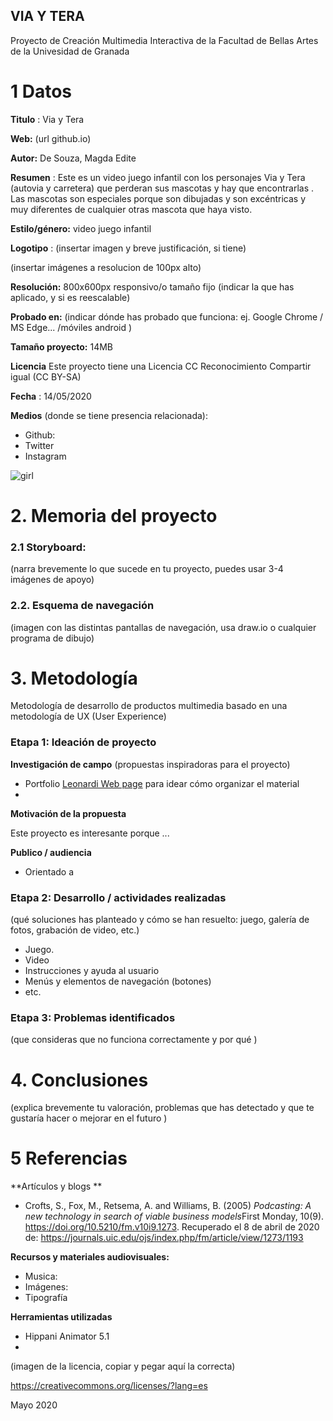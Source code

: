 ## VIA Y TERA

Proyecto de Creación Multimedia Interactiva de la  Facultad de Bellas Artes de la Univesidad de Granada



# 1 Datos 



**Titulo** : Via y Tera

**Web:**   (url github.io)

**Autor:**  De Souza, Magda Edite

**Resumen** : Este es un video juego infantil con los personajes Via y Tera (autovia y carretera) que perderan sus mascotas  y hay que encontrarlas . Las mascotas son especiales porque son dibujadas y son excéntricas y muy diferentes de cualquier otras mascota que haya visto.

**Estilo/género:**  video juego infantil

**Logotipo** : (insertar imagen y breve justificación, si  tiene) 

(insertar imágenes a resolucion de 100px alto)

**Resolución:** 800x600px responsivo/o tamaño fijo (indicar la que has aplicado, y si es reescalable)

**Probado en:**   (indicar dónde has probado que funciona: ej. Google Chrome / MS Edge... /móviles android )

**Tamaño proyecto:** 14MB 

**Licencia** Este proyecto tiene una Licencia CC Reconocimiento Compartir igual (CC BY-SA)

**Fecha** : 14/05/2020

**Medios** (donde se tiene presencia relacionada):

- Github:
- Twitter
- Instagram


![girl](https://github.com/mgea/cmi20/blob/master/WalkingGirl_front01.png)

# 2. Memoria del proyecto 

### 2.1 Storyboard: 



(narra brevemente lo que sucede en tu proyecto, puedes usar 3-4 imágenes de apoyo)



### 2.2. Esquema de navegación 



(imagen con las distintas pantallas de navegación, usa draw.io o cualquier programa de dibujo)







# 3. Metodología

Metodología de desarrollo de productos multimedia basado en una metodología de UX (User Experience)



### Etapa 1: Ideación de proyecto

**Investigación de campo** (propuestas inspiradoras para el proyecto)

- Portfolio [Leonardi Web page](http://www.rleonardi.com/interactive-resume/) para idear cómo organizar el material
- 



**Motivación de la propuesta** 

Este  proyecto es interesante porque ... 



**Publico / audiencia**

- Orientado a 





### Etapa 2: Desarrollo / actividades realizadas

(qué soluciones has planteado y cómo se han resuelto: juego, galería de fotos, grabación de video, etc.)

- Juego. 
- Video 
- Instrucciones y ayuda al usuario 
- Menús y elementos de navegación (botones)
- etc.



### Etapa 3: Problemas identificados

(que consideras que no  funciona correctamente y por qué )



# 4. Conclusiones 

(explica brevemente tu valoración, problemas que has detectado y que te gustaría hacer o mejorar en el futuro )







# 5 Referencias 

**Artículos y blogs ** 

- Crofts, S., Fox, M., Retsema, A. and Williams, B. (2005) *Podcasting: A new technology in search of viable business models*First Monday, 10(9). https://doi.org/10.5210/fm.v10i9.1273. Recuperado el 8 de abril de 2020 de: https://journals.uic.edu/ojs/index.php/fm/article/view/1273/1193

**Recursos y materiales audiovisuales:**

* Musica:  
* Imágenes:  
* Tipografía

**Herramientas utilizadas**

- Hippani Animator 5.1
- 



(imagen de la licencia, copiar y pegar aquí la correcta)

https://creativecommons.org/licenses/?lang=es

Mayo 2020
